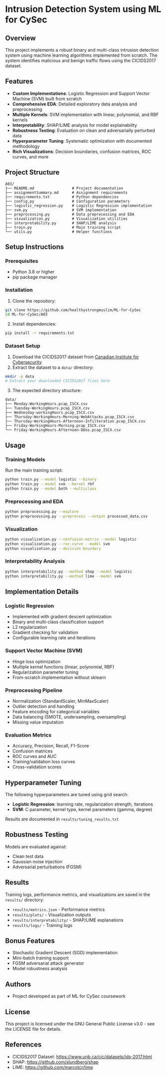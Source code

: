 # Intrusion Detection System using ML for CySec

## Overview
This project implements a robust binary and multi-class intrusion detection system using machine learning algorithms implemented from scratch. The system identifies malicious and benign traffic flows using the CICIDS2017 dataset.

## Features
- **Custom Implementations**: Logistic Regression and Support Vector Machine (SVM) built from scratch
- **Comprehensive EDA**: Detailed exploratory data analysis and preprocessing
- **Multiple Kernels**: SVM implementation with linear, polynomial, and RBF kernels
- **Interpretability**: SHAP/LIME analysis for model explainability
- **Robustness Testing**: Evaluation on clean and adversarially perturbed data
- **Hyperparameter Tuning**: Systematic optimization with documented methodology
- **Rich Visualizations**: Decision boundaries, confusion matrices, ROC curves, and more

## Project Structure
```
A03/
├── README.md                 # Project documentation
├── assignmentSummary.md      # Assignment requirements
├── requirements.txt          # Python dependencies
├── config.py                 # Configuration parameters
├── logistic_regression.py    # Logistic Regression implementation
├── svm.py                    # SVM implementation
├── preprocessing.py          # Data preprocessing and EDA
├── visualization.py          # Visualization utilities
├── interpretability.py       # SHAP/LIME analysis
├── train.py                  # Main training script
└── utils.py                  # Helper functions
```

## Setup Instructions

### Prerequisites
- Python 3.8 or higher
- pip package manager

### Installation
1. Clone the repository:
```bash
git clone https://github.com/healthystrongmuslim/ML-for-CySec
cd ML-for-CySec/A03
```

2. Install dependencies:
```bash
pip install -r requirements.txt
```

### Dataset Setup
1. Download the CICIDS2017 dataset from [Canadian Institute for Cybersecurity](https://www.unb.ca/cic/datasets/ids-2017.html)
2. Extract the dataset to a `data/` directory:
```bash
mkdir -p data
# Extract your downloaded CICIDS2017 files here
```

3. The expected directory structure:
```
data/
├── Monday-WorkingHours.pcap_ISCX.csv
├── Tuesday-WorkingHours.pcap_ISCX.csv
├── Wednesday-workingHours.pcap_ISCX.csv
├── Thursday-WorkingHours-Morning-WebAttacks.pcap_ISCX.csv
├── Thursday-WorkingHours-Afternoon-Infilteration.pcap_ISCX.csv
├── Friday-WorkingHours-Morning.pcap_ISCX.csv
└── Friday-WorkingHours-Afternoon-DDos.pcap_ISCX.csv
```

## Usage

### Training Models
Run the main training script:
```bash
python train.py --model logistic --binary
python train.py --model svm --kernel rbf
python train.py --model both --multiclass
```

### Preprocessing and EDA
```bash
python preprocessing.py --explore
python preprocessing.py --preprocess --output processed_data.csv
```

### Visualization
```bash
python visualization.py --confusion-matrix --model logistic
python visualization.py --roc-curve --model svm
python visualization.py --decision-boundary
```

### Interpretability Analysis
```bash
python interpretability.py --method shap --model logistic
python interpretability.py --method lime --model svm
```

## Implementation Details

### Logistic Regression
- Implemented with gradient descent optimization
- Binary and multi-class classification support
- L2 regularization
- Gradient checking for validation
- Configurable learning rate and iterations

### Support Vector Machine (SVM)
- Hinge loss optimization
- Multiple kernel functions (linear, polynomial, RBF)
- Regularization parameter tuning
- From-scratch implementation without sklearn

### Preprocessing Pipeline
- Normalization (StandardScaler, MinMaxScaler)
- Outlier detection and handling
- Feature encoding for categorical variables
- Data balancing (SMOTE, undersampling, oversampling)
- Missing value imputation

### Evaluation Metrics
- Accuracy, Precision, Recall, F1-Score
- Confusion matrices
- ROC curves and AUC
- Training/validation loss curves
- Cross-validation scores

## Hyperparameter Tuning
The following hyperparameters are tuned using grid search:
- **Logistic Regression**: learning rate, regularization strength, iterations
- **SVM**: C parameter, kernel type, kernel parameters (gamma, degree)

Results are documented in `results/tuning_results.txt`

## Robustness Testing
Models are evaluated against:
- Clean test data
- Gaussian noise injection
- Adversarial perturbations (FGSM)

## Results
Training logs, performance metrics, and visualizations are saved in the `results/` directory:
- `results/metrics.json` - Performance metrics
- `results/plots/` - Visualization outputs
- `results/interpretability/` - SHAP/LIME explanations
- `results/logs/` - Training logs

## Bonus Features
- Stochastic Gradient Descent (SGD) implementation
- Mini-batch training support
- FGSM adversarial attack generator
- Model robustness analysis

## Authors
- Project developed as part of ML for CySec coursework

## License
This project is licensed under the GNU General Public License v3.0 - see the LICENSE file for details.

## References
- CICIDS2017 Dataset: https://www.unb.ca/cic/datasets/ids-2017.html
- SHAP: https://github.com/slundberg/shap
- LIME: https://github.com/marcotcr/lime
